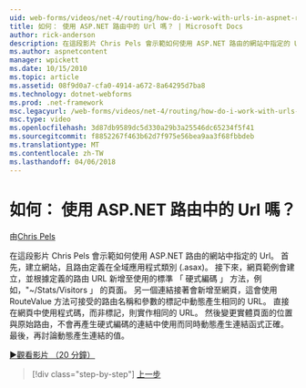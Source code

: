 ```yaml
---
uid: web-forms/videos/net-4/routing/how-do-i-work-with-urls-in-aspnet-routing
title: 如何： 使用 ASP.NET 路由中的 Url 嗎？ | Microsoft Docs
author: rick-anderson
description: 在這段影片 Chris Pels 會示範如何使用 ASP.NET 路由的網站中指定的 Url。 首先，在建立網站，且路由定義在 Gl....
ms.author: aspnetcontent
manager: wpickett
ms.date: 10/15/2010
ms.topic: article
ms.assetid: 08f9d0a7-cfa0-4914-a672-8a64295d7ba8
ms.technology: dotnet-webforms
ms.prod: .net-framework
msc.legacyurl: /web-forms/videos/net-4/routing/how-do-i-work-with-urls-in-aspnet-routing
msc.type: video
ms.openlocfilehash: 3d87db9589dc5d330a29b3a25546dc65234f5f41
ms.sourcegitcommit: f8852267f463b62d7f975e56bea9aa3f68fbbdeb
ms.translationtype: MT
ms.contentlocale: zh-TW
ms.lasthandoff: 04/06/2018
---
```

<a name="how-do-i-work-with-urls-in-aspnet-routing"></a>如何： 使用 ASP.NET 路由中的 Url 嗎？
====================
由[Chris Pels](https://twitter.com/chrispels)

在這段影片 Chris Pels 會示範如何使用 ASP.NET 路由的網站中指定的 Url。 首先，建立網站，且路由定義在全域應用程式類別 (.asax)。 接下來，網頁範例會建立，並根據定義的路由 URL 新增至使用的標準 「 硬式編碼 」 方法，例如，"~/Stats/Visitors 」 的頁面。 另一個連結接著會新增至網頁，這會使用 RouteValue 方法可接受的路由名稱和參數的標記中動態產生相同的 URL。 直接在網頁中使用程式碼，而非標記，則實作相同的 URL。 然後變更實體頁面的位置與原始路由，不會再產生硬式編碼的連結中使用而同時動態產生連結函式正確。 最後，再討論動態產生連結的值。

[&#9654;觀看影片 （20 分鐘）](https://channel9.msdn.com/Blogs/ASP-NET-Site-Videos/how-do-i-work-with-urls-in-aspnet-routing)

> [!div class="step-by-step"]
> [上一步](how-do-i-use-routing-with-aspnet-web-forms.md)
